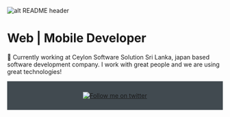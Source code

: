 ![alt README header](https://aries.lk/public/assets/images/git-header.png)

# Web | Mobile Developer

🔭 Currently working at Ceylon Software Solution Sri Lanka, japan based software development company. I work with great people and we are using great technologies! 

<div align="center" style="background:#414a50; padding: 25px 0;">
    <a href="https://www.facebook.com/adpazzi">
        <img src="https://raw.githubusercontent.com/Iwi4a/iwi4a/master/assets/facebook.svg" alt="Follow me on twitter">
    </a>
</div>
